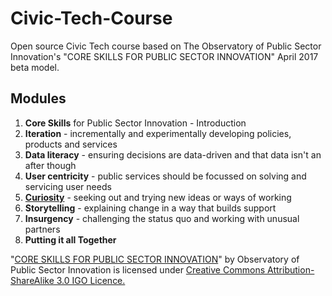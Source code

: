 # Civic-Tech-Course
Open source Civic Tech course based on The Observatory of Public Sector Innovation's "CORE SKILLS FOR PUBLIC SECTOR INNOVATION" April 2017 beta model.

## Modules

1. **Core Skills** for Public Sector Innovation - Introduction
1. **Iteration** - incrementally and experimentally developing policies, products and services
1. **Data literacy** - ensuring decisions are data-driven and that data isn't an after though
1. **User centricity** - public services should be focussed on solving and servicing user needs
1. [**Curiosity**](Curiosity) - seeking out and trying new ideas or ways of working
1. **Storytelling** - explaining change in a way that builds support
1. **Insurgency** - challenging the status quo and working with unusual partners
1. **Putting it all Together**


"[CORE SKILLS FOR PUBLIC SECTOR INNOVATION](https://www.oecd.org/media/oecdorg/satellitesites/opsi/contents/files/OECD_OPSI-core_skills_for_public_sector_innovation-201704.pdf)" by Observatory of Public Sector Innovation is licensed under [Creative Commons Attribution-ShareAlike 3.0 IGO Licence.](https://creativecommons.org/licenses/by-sa/3.0/igo/)
